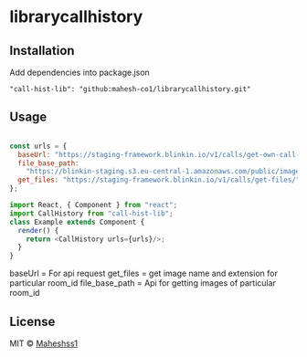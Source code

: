 # librarycallhistory

## Installation

Add dependencies into package.json

```INSTALLATION
"call-hist-lib": "github:mahesh-co1/librarycallhistory.git"
```


## Usage

```js

const urls = {
  baseUrl: "https://staging-framework.blinkin.io/v1/calls/get-own-call-logs",
  file_base_path:
    "https://blinkin-staging.s3.eu-central-1.amazonaws.com/public/images/chat_images/",
  get_files: "https://staging-framework.blinkin.io/v1/calls/get-files/",
};

import React, { Component } from "react";
import CallHistory from "call-hist-lib";
class Example extends Component {
  render() {
    return <CallHistory urls={urls}/>;
  }
}
```
baseUrl = For api request
get_files = get image name and extension for particular room_id
file_base_path = Api for getting images of particular room_id

## License

MIT © [Maheshss1](https://github.com/Maheshss1)
